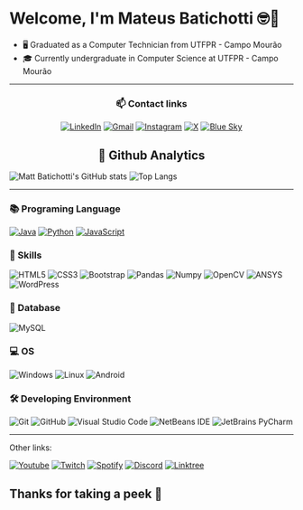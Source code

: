 # Welcome, I'm Mateus Batichotti 🤓🤟
  
- 🖥️ Graduated as a Computer Technician from UTFPR - Campo Mourão
- 🎓 Currently undergraduate in Computer Science at UTFPR - Campo Mourão

---

<div align="center">

### 📫 Contact links

[![LinkedIn](https://img.shields.io/badge/LinkedIn-0077B5?style=for-the-badge&logo=linkedin&logoColor=white)](https://www.linkedin.com/in/mateus-batichotti/)
[![Gmail](https://img.shields.io/badge/Gmail-EA4335.svg?style=for-the-badge&logo=Gmail&logoColor=white)](https://mailto:matebatichotti@gmail.com)
[![Instagram](https://img.shields.io/badge/Instagram-E4405F?style=for-the-badge&logo=instagram&logoColor=white)](https://www.instagram.com/mateus_cohuzer/)
[![X](https://img.shields.io/badge/X-%23000000.svg?style=for-the-badge&logo=X&logoColor=white)](https://twitter.com/mateus_cohuzer)
[![Blue Sky](https://img.shields.io/badge/Bluesky-0285FF?logo=bluesky&logoColor=fff&style=for-the-badge)](https://bsky.app/profile/mateusbat.bsky.social)

</div>

<h2 align="center" style="margin-bottom: 1rem"> 🧭 Github Analytics</h2>

![Matt Batichotti's GitHub stats](https://github-readme-stats.vercel.app/api?username=batichotti&show_icons=true&include_all_commits=true&number_format=short&theme=github_dark_dimmed)
![Top Langs](https://github-readme-stats.vercel.app/api/top-langs/?username=batichotti&layout=compact&theme=github_dark_dimmed)

---

### 📚 Programing Language
[![Java](https://img.shields.io/badge/Java-F46D01.svg?style=for-the-badge&logo=CoffeeScript&logoColor=white)](https://github.com/batichotti/Mugen-Project-2)
[![Python](https://img.shields.io/badge/Python-FFD43B?style=for-the-badge&logo=python&logoColor=blue)](https://github.com/batichotti/Zephyrus-Discord-Bot)
[![JavaScript](https://img.shields.io/badge/JavaScript-F7DF1E.svg?style=for-the-badge&logo=JavaScript&logoColor=black)](https://github.com/batichotti/One-Piece-Game)
<!-- [![C](https://img.shields.io/badge/C-00599C?style=for-the-badge&logo=c&logoColor=white)](https://github.com/tiagodefendi/Algoritimo) -->
<!-- [![C++](https://img.shields.io/badge/C%2B%2B-00599C?style=for-the-badge&logo=c%2B%2B&logoColor=white)](https://github.com/tiagodefendi/Algritimos_E_Estrutura_De_Dados_1) -->
<!-- [![Julia](https://img.shields.io/badge/Julia-9558B2.svg?style=for-the-badge&logo=Julia&logoColor=white)](https://github.com/tiagodefendi/Julia) -->
<!-- [![R](https://img.shields.io/badge/R-276DC3?style=for-the-badge&logo=r&logoColor=white)](https://github.com/tiagodefendi/R) -->

### 🧮 Skills
![HTML5](https://img.shields.io/badge/HTML5-E34F26?style=for-the-badge&logo=html5&logoColor=white)
![CSS3](https://img.shields.io/badge/CSS3-1572B6?style=for-the-badge&logo=css3&logoColor=white)
![Bootstrap](https://img.shields.io/badge/bootstrap-%238511FA.svg?style=for-the-badge&logo=bootstrap&logoColor=white)
![Pandas](https://img.shields.io/badge/Pandas-43df3a?style=for-the-badge&logo=pandas&logoColor=white)
![Numpy](https://img.shields.io/badge/Numpy-777BB4?style=for-the-badge&logo=numpy&logoColor=white)
![OpenCV](https://img.shields.io/badge/opencv-%23white.svg?style=for-the-badge&logo=opencv&logoColor=white)
![ANSYS](https://img.shields.io/badge/Ansys-FFB71B.svg?style=for-the-badge&logo=Ansys&logoColor=black)
![WordPress](https://img.shields.io/badge/WordPress-%23117AC9.svg?style=for-the-badge&logo=WordPress&logoColor=white)
<!--
![Markdown](https://img.shields.io/badge/Markdown-000000.svg?style=for-the-badge&logo=Markdown&logoColor=white)
![LaTeX](https://img.shields.io/badge/LaTeX-008080.svg?style=for-the-badge&logo=LaTeX&logoColor=white)
![Overleaf](https://img.shields.io/badge/Overleaf-47A141.svg?style=for-the-badge&logo=Overleaf&logoColor=white)
 -->

### 💾 Database
![MySQL](https://img.shields.io/badge/MySQL-0110DD?style=for-the-badge&logo=mysql&logoColor=white)

### 💻 OS
![Windows](https://img.shields.io/badge/Windows-0078D6?style=for-the-badge&logo=windows&logoColor=white)
![Linux](https://img.shields.io/badge/Linux-FFFFFF?style=for-the-badge&logo=linux&logoColor=black)
![Android](https://img.shields.io/badge/Android-34A853.svg?style=for-the-badge&logo=Android&logoColor=white)


### 🛠️ Developing Environment
![Git](https://img.shields.io/badge/git-%23F05033.svg?style=for-the-badge&logo=git&logoColor=white)
![GitHub](https://img.shields.io/badge/github-%23121011.svg?style=for-the-badge&logo=github&logoColor=white)
![Visual Studio Code](https://img.shields.io/badge/Visual%20Studio%20Code-0078d7.svg?style=for-the-badge&logo=visual-studio-code&logoColor=white)
![NetBeans IDE](https://img.shields.io/badge/NetBeans-1B6AC6.svg?style=for-the-badge&logo=apache-netbeans-ide&logoColor=white)
![JetBrains PyCharm](https://img.shields.io/badge/PyCharm-000000.svg?&style=for-the-badge&logo=PyCharm&logoColor=white)

---

Other links:

[![Youtube](https://img.shields.io/badge/YouTube-FF0000?style=for-the-badge&logo=youtube&logoColor=white)](http://www.youtube.com/@tiago_defendi)
[![Twitch](https://img.shields.io/badge/Twitch-9146FF?style=for-the-badge&logo=twitch&logoColor=white)](https://www.twitch.tv/soninfinity)
[![Spotify](https://img.shields.io/badge/Spotify-1ED760?&style=for-the-badge&logo=spotify&logoColor=white)](https://open.spotify.com/user/21jsoadtnocg4v2tf26x24rey?si=69400958f3cb462e&nd=1&dlsi=390aba3fa8904192)
[![Discord](https://img.shields.io/badge/Discord-%235865F2.svg?style=for-the-badge&logo=discord&logoColor=white)](https://discord.gg/3FevfNV2sd)
[![Linktree](https://img.shields.io/badge/linktree-39E09B?style=for-the-badge&logo=linktree&logoColor=white)](https://linktr.ee/Mateus_Cohuzer)

## Thanks for taking a peek 🤩